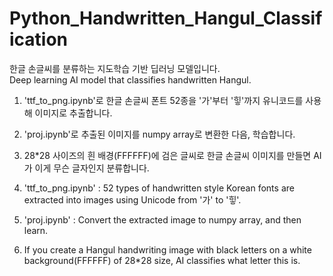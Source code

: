 # Python_Handwritten_Hangul_Classification  
한글 손글씨를 분류하는 지도학습 기반 딥러닝 모델입니다.  
Deep learning AI model that classifies handwritten Hangul.  

1. 'ttf_to_png.ipynb'로 한글 손글씨 폰트 52종을 '가'부터 '힣'까지 유니코드를 사용해 이미지로 추출합니다.  
2. 'proj.ipynb'로 추출된 이미지를 numpy array로 변환한 다음, 학습합니다.  
3. 28*28 사이즈의 흰 배경(FFFFFF)에 검은 글씨로 한글 손글씨 이미지를 만들면 AI가 이게 무슨 글자인지 분류합니다.  
  
1. 'ttf_to_png.ipynb' : 52 types of handwritten style Korean fonts are extracted into images using Unicode from '가' to '힣'.  
2. 'proj.ipynb' : Convert the extracted image to numpy array, and then learn.
3. If you create a Hangul handwriting image with black letters on a white background(FFFFFF) of 28*28 size, AI classifies what letter this is.  
